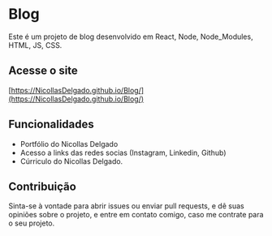 # Blog

Este é um projeto de blog desenvolvido em React, Node, Node_Modules, HTML, JS, CSS.

## Acesse o site

[https://NicollasDelgado.github.io/Blog/](https://NicollasDelgado.github.io/Blog/)

## Funcionalidades

- Portfólio do Nicollas Delgado
- Acesso a links das redes socias (Instagram, Linkedin, Github)
- Cúrriculo do Nicollas Delgado.
  
## Contribuição

Sinta-se à vontade para abrir issues ou enviar pull requests, e dê suas opiniões sobre o projeto, e entre em contato comigo, caso me contrate para o seu projeto.
